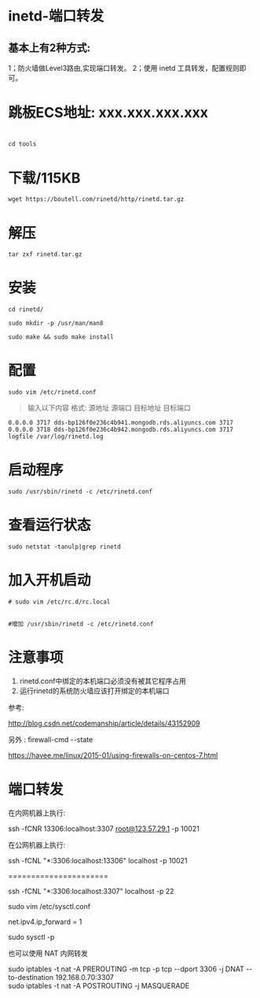 # inetd-端口转发

## 基本上有2种方式: 

1；防火墙做Level3路由,实现端口转发。
2；使用 inetd 工具转发，配置规则即可。





# 跳板ECS地址: xxx.xxx.xxx.xxx
# 

	cd tools

# 下载/115KB


	wget https://boutell.com/rinetd/http/rinetd.tar.gz


# 解压

	tar zxf rinetd.tar.gz


# 安装

	cd rinetd/

	sudo mkdir -p /usr/man/man8

	sudo make && sudo make install


# 配置

	sudo vim /etc/rinetd.conf


> 输入以下内容
> 格式:
> 源地址 源端口 目标地址 目标端口


	0.0.0.0 3717 dds-bp126f0e236c4b941.mongodb.rds.aliyuncs.com 3717
	0.0.0.0 3718 dds-bp126f0e236c4b942.mongodb.rds.aliyuncs.com 3717
	logfile /var/log/rinetd.log


# 启动程序


	sudo /usr/sbin/rinetd -c /etc/rinetd.conf





# 查看运行状态

	sudo netstat -tanulp|grep rinetd



# 加入开机启动

	# sudo vim /etc/rc.d/rc.local


	#增加 /usr/sbin/rinetd -c /etc/rinetd.conf


# 注意事项

1. rinetd.conf中绑定的本机端口必须没有被其它程序占用
2. 运行rinetd的系统防火墙应该打开绑定的本机端口


参考:

http://blog.csdn.net/codemanship/article/details/43152909




另外 : firewall-cmd --state

https://havee.me/linux/2015-01/using-firewalls-on-centos-7.html



# 端口转发

在内网机器上执行:

ssh -fCNR 13306:localhost:3307 root@123.57.29.1 -p 10021


在公网机器上执行:

ssh -fCNL "*:3306:localhost:13306" localhost -p 10021






======================

ssh -fCNL "*:3306:localhost:3307" localhost -p 22


sudo vim /etc/sysctl.conf 

net.ipv4.ip_forward = 1  

sudo sysctl -p 


也可以使用 NAT 内网转发


sudo iptables -t nat -A PREROUTING -m tcp -p tcp --dport 3306 -j DNAT --to-destination 192.168.0.70:3307  
sudo iptables -t nat -A POSTROUTING -j MASQUERADE  

